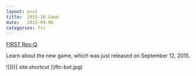 ```yaml
---
layout: post
title:  2015-16 Game
date:   2015-09-06
categories: ftc
---
```


<a href="http://www.usfirst.org/roboticsprograms/ftc/game">FIRST Res-Q</a>
<p>Learn about the new game, which was just released on September 12, 2015.</p>


![]({{ site.shortcut }}ftc-bot.jpg)
